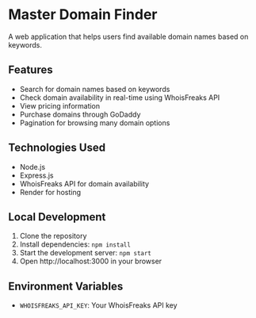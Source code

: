 # Master Domain Finder

A web application that helps users find available domain names based on keywords.

## Features

- Search for domain names based on keywords
- Check domain availability in real-time using WhoisFreaks API
- View pricing information
- Purchase domains through GoDaddy
- Pagination for browsing many domain options

## Technologies Used

- Node.js
- Express.js
- WhoisFreaks API for domain availability
- Render for hosting

## Local Development

1. Clone the repository
2. Install dependencies: `npm install`
3. Start the development server: `npm start`
4. Open http://localhost:3000 in your browser

## Environment Variables

- `WHOISFREAKS_API_KEY`: Your WhoisFreaks API key
